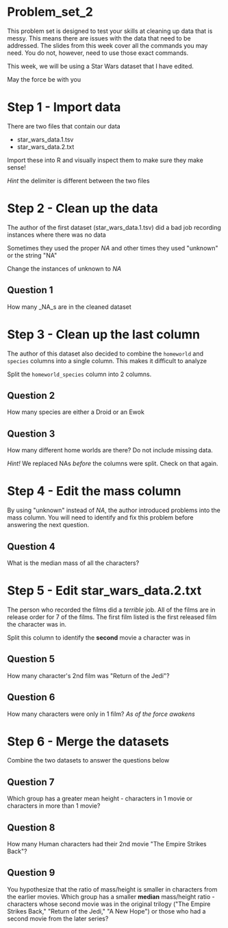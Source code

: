 # Problem_set_2

This problem set is designed to test your skills at cleaning up data that is messy. This means there are issues with the data that need to be addressed. The slides from this week cover all the commands you may need. You do not, however, need to use those exact commands. 

This week, we will be using a Star Wars dataset that I have edited. 

May the force be with you

# Step 1 - Import data

There are two files that contain our data 
- star_wars_data.1.tsv
- star_wars_data.2.txt

Import these into R and visually inspect them to make sure they make sense! 

_Hint_ the delimiter is different between the two files

# Step 2 - Clean up the data

The author of the first dataset (star_wars_data.1.tsv) did a bad job recording instances where there was no data

Sometimes they used the proper _NA_ and other times they used "unknown" or the string "NA"

Change the instances of unknown to _NA_

## Question 1

How many _NA_s are in the cleaned dataset 

# Step 3 - Clean up the last column

The author of this dataset also decided to combine the `homeworld` and `species` columns into a single column. This makes it difficult to analyze 

Split the `homeworld_species` column into 2 columns. 

## Question 2 

How many species are either a Droid or an Ewok

## Question 3

How many different home worlds are there? Do not include missing data.

_Hint!_ We replaced NAs _before_ the columns were split. Check on that again.

# Step 4 - Edit the mass column

By using "unknown" instead of _NA_, the author introduced problems into the mass column. You will need to identify and fix this problem before answering the next question. 

## Question 4

What is the median mass of all the characters?

# Step 5 - Edit star_wars_data.2.txt

The person who recorded the films did a _terrible_ job. All of the films are in release order for 7 of the films. The first film listed is the first released film the character was in. 

Split this column to identify the **second** movie a character was in

## Question 5 

How many character's 2nd film was "Return of the Jedi"?

## Question 6 

How many characters were only in 1 film? _As of the force awakens_

# Step 6 - Merge the datasets

Combine the two datasets to answer the questions below

## Question 7

Which group has a greater mean height - characters in 1 movie or characters in more than 1 movie?

## Question 8

How many Human characters had their 2nd movie "The Empire Strikes Back"?

## Question 9 

You hypothesize that the ratio of mass/height is smaller in characters from the earlier movies. Which group has a smaller **median** mass/height ratio - characters whose second movie was in the original trilogy ("The Empire Strikes Back," "Return of the Jedi," "A New Hope") or those who had a second movie from the later series?




